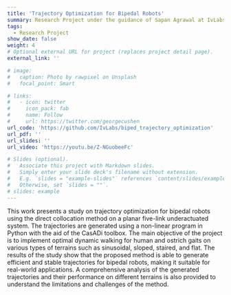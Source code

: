 ```yaml
---
title: 'Trajectory Optimization for Bipedal Robots'
summary: Research Project under the guidance of Sapan Agrawal at IvLabs
tags:
  - Research Project
show_date: false
weight: 4
# Optional external URL for project (replaces project detail page).
external_link: ''

# image:
#   caption: Photo by rawpixel on Unsplash
#   focal_point: Smart

# links:
#   - icon: twitter
#     icon_pack: fab
#     name: Follow
#     url: https://twitter.com/georgecushen
url_code: 'https://github.com/IvLabs/biped_trajectory_optimization'
url_pdf: ''
url_slides: ''
url_video: 'https://youtu.be/Z-NGuobeeFc'

# Slides (optional).
#   Associate this project with Markdown slides.
#   Simply enter your slide deck's filename without extension.
#   E.g. `slides = "example-slides"` references `content/slides/example-slides.md`.
#   Otherwise, set `slides = ""`.
# slides: example
---
```


This work presents a study on trajectory optimization for bipedal robots using the direct collocation method on a planar five-link underactuated system. The trajectories are generated using a non-linear program in Python with the aid of the CasADi toolbox. The main objective of the project is to implement optimal dynamic walking for human and ostrich gaits on various types of terrains such as sinusoidal, sloped, staired, and flat. The results of the study show that the proposed method is able to generate efficient and stable trajectories for bipedal robots, making it suitable for real-world applications. A comprehensive analysis of the generated trajectories and their performance on different terrains is also provided to understand the limitations and challenges of the method.